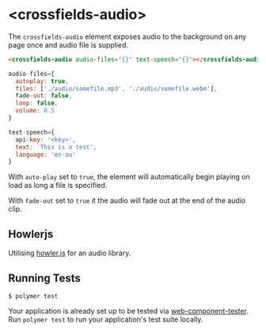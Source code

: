 # \<crossfields-audio\>

The `crossfields-audio` element exposes audio to the background on any page once and audio file is supplied.

```html
<crossfields-audio audio-files="{}" text-speech="{}"></crossfields-audio>
```

```javascript
audio-files={
  autoplay: true,
  files: ['./audio/somefile.mp3', './audio/somefile.webm'],
  fade-out: false,
  loop: false,
  volume: 0.5
}
```

```javascript
text-speech={
  api-key: '<key>',
  text: 'This is a test',
  language: 'en-au'
}
```

With `auto-play` set to `true`, the element will automatically begin playing on
load as long a file is specified.

With `fade-out` set to `true` it the audio will fade out at the end of the audio
clip.

## Howlerjs

Utilising [howler.js](https://github.com/goldfire/howler.js) for an audio library.

## Running Tests

```
$ polymer test
```

Your application is already set up to be tested via [web-component-tester](https://github.com/Polymer/web-component-tester). Run `polymer test` to run your application's test suite locally.

